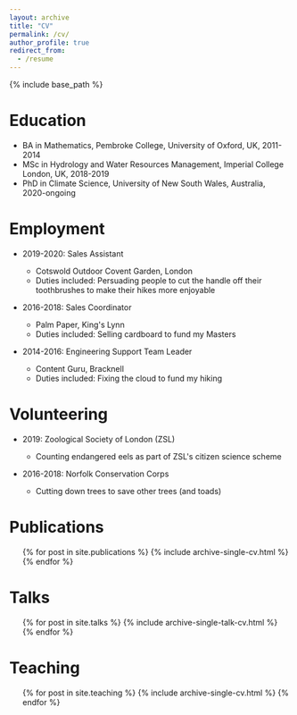 ```yaml
---
layout: archive
title: "CV"
permalink: /cv/
author_profile: true
redirect_from:
  - /resume
---
```


{% include base_path %}

Education
======
* BA in Mathematics, Pembroke College, University of Oxford, UK, 2011-2014
* MSc in Hydrology and Water Resources Management, Imperial College London, UK, 2018-2019
* PhD in Climate Science, University of New South Wales, Australia, 2020-ongoing

Employment
======
* 2019-2020: Sales Assistant
  * Cotswold Outdoor Covent Garden, London
  * Duties included: Persuading people to cut the handle off their toothbrushes to make their hikes more enjoyable

* 2016-2018: Sales Coordinator
  * Palm Paper, King's Lynn
  * Duties included: Selling cardboard to fund my Masters

* 2014-2016: Engineering Support Team Leader
  * Content Guru, Bracknell
  * Duties included: Fixing the cloud to fund my hiking

Volunteering
======

* 2019: Zoological Society of London (ZSL)
  * Counting endangered eels as part of ZSL's citizen science scheme

* 2016-2018: Norfolk Conservation Corps
  * Cutting down trees to save other trees (and toads)

Publications
======
  <ul>{% for post in site.publications %}
    {% include archive-single-cv.html %}
  {% endfor %}</ul>

Talks
======
  <ul>{% for post in site.talks %}
    {% include archive-single-talk-cv.html %}
  {% endfor %}</ul>

Teaching
======
  <ul>{% for post in site.teaching %}
    {% include archive-single-cv.html %}
  {% endfor %}</ul>
